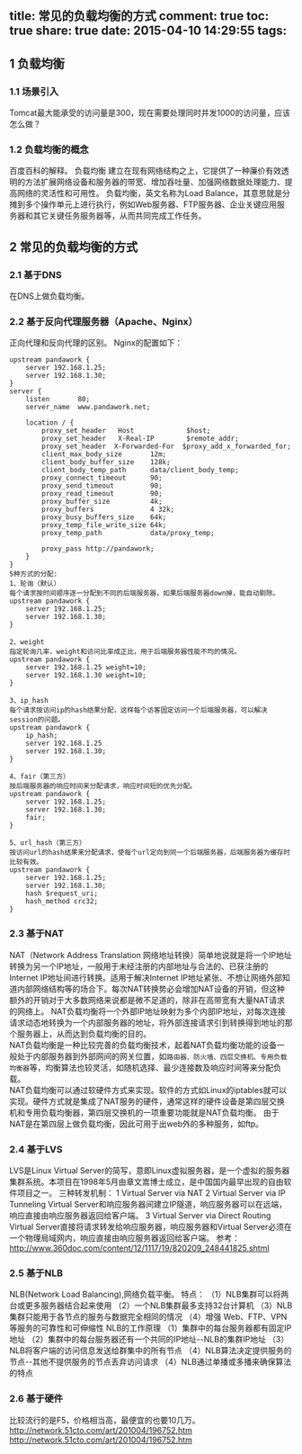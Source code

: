 title: 常见的负载均衡的方式
comment: true
toc: true
share: true
date: 2015-04-10 14:29:55
tags:
---
## 1 负载均衡
### 1.1 场景引入
Tomcat最大能承受的访问量是300，现在需要处理同时并发1000的访问量，应该怎么做？
### 1.2 负载均衡的概念
百度百科的解释。
负载均衡 建立在现有网络结构之上，它提供了一种廉价有效透明的方法扩展网络设备和服务器的带宽、增加吞吐量、加强网络数据处理能力、提高网络的灵活性和可用性。
负载均衡，英文名称为Load Balance，其意思就是分摊到多个操作单元上进行执行，例如Web服务器、FTP服务器、企业关键应用服务器和其它关键任务服务器等，从而共同完成工作任务。

<!-- more -->

## 2 常见的负载均衡的方式
### 2.1 基于DNS
在DNS上做负载均衡。
### 2.2 基于反向代理服务器（Apache、Nginx）
正向代理和反向代理的区别。
Nginx的配置如下：
```
upstream pandawork {
	server 192.168.1.25;
	server 192.168.1.30;
}
server {
    listen       80;
    server_name  www.pandawork.net;

    location / {
		proxy_set_header   Host             $host;
        proxy_set_header   X-Real-IP        $remote_addr;
		proxy_set_header  X-Forwarded-For  $proxy_add_x_forwarded_for;
		client_max_body_size       12m;
		client_body_buffer_size    128k;
		client_body_temp_path      data/client_body_temp;
		proxy_connect_timeout      90;
		proxy_send_timeout         90;
		proxy_read_timeout         90;
		proxy_buffer_size          4k;
		proxy_buffers              4 32k;
		proxy_busy_buffers_size    64k;
		proxy_temp_file_write_size 64k;
		proxy_temp_path            data/proxy_temp;

        proxy_pass http://pandawork;
    }
}
5种方式的分配:
1、轮询（默认）
每个请求按时间顺序逐一分配到不同的后端服务器，如果后端服务器down掉，能自动剔除。
upstream pandawork {
	server 192.168.1.25;
	server 192.168.1.30;
}

2、weight
指定轮询几率，weight和访问比率成正比，用于后端服务器性能不均的情况。
upstream pandawork {
	server 192.168.1.25 weight=10;
	server 192.168.1.30 weight=10;
}

3、ip_hash
每个请求按访问ip的hash结果分配，这样每个访客固定访问一个后端服务器，可以解决session的问题。
upstream pandawork {
	ip_hash;
	server 192.168.1.25
	server 192.168.1.30;
}

4、fair（第三方）
按后端服务器的响应时间来分配请求，响应时间短的优先分配。
upstream pandawork {
	server 192.168.1.25;
	server 192.168.1.30;
	fair;
}

5、url_hash（第三方）
按访问url的hash结果来分配请求，使每个url定向到同一个后端服务器，后端服务器为缓存时比较有效。
upstream pandawork {
	server 192.168.1.25;
	server 192.168.1.30;
	hash $request_uri;
	hash_method crc32;
}

```
### 2.3 基于NAT
NAT（Network Address Translation 网络地址转换）简单地说就是将一个IP地址转换为另一个IP地址，一般用于未经注册的内部地址与合法的、已获注册的Internet IP地址间进行转换。适用于解决Internet IP地址紧张、不想让网络外部知道内部网络结构等的场合下。每次NAT转换势必会增加NAT设备的开销，但这种额外的开销对于大多数网络来说都是微不足道的，除非在高带宽有大量NAT请求的网络上。  NAT负载均衡将一个外部IP地址映射为多个内部IP地址，对每次连接请求动态地转换为一个内部服务器的地址，将外部连接请求引到转换得到地址的那个服务器上，从而达到负载均衡的目的。   
NAT负载均衡是一种比较完善的负载均衡技术，起着NAT负载均衡功能的设备一般处于内部服务器到外部网间的网关位置，如`路由器、防火墙、四层交换机、专用负载均衡器`等，均衡算法也较灵活，如随机选择、最少连接数及响应时间等来分配负载。   
NAT负载均衡可以通过软硬件方式来实现。软件的方式如Linux的iptables就可以实现。硬件方式就是集成了NAT服务的硬件，通常这样的硬件设备是第四层交换机和专用负载均衡器，第四层交换机的一项重要功能就是NAT负载均衡。 
由于NAT是在第四层上做负载均衡，因此可用于出web外的多种服务，如ftp。
### 2.4 基于LVS
LVS是Linux Virtual Server的简写，意即Linux虚拟服务器，是一个虚拟的服务器集群系统。本项目在1998年5月由章文嵩博士成立，是中国国内最早出现的自由软件项目之一。
三种转发机制：
1 Virtual Server via NAT
2 Virtual Server via IP Tunneling
Virtual Server和响应服务器间建立IP隧道，响应服务器可以在远端，响应直接由响应服务器返回给客户端。
3 Virtual Server via Direct Routing
Virtual Server直接将请求转发给响应服务器，响应服务器和Virtual Server必须在一个物理局域网内，响应直接由响应服务器返回给客户端。
参考：http://www.360doc.com/content/12/1117/19/820209_248441825.shtml

### 2.5 基于NLB
NLB(Network Load Balancing),网络负载平衡。
特点：
（1）NLB集群可以将两台或更多服务器结合起来使用
（2）一个NLB集群最多支持32台计算机
（3）NLB集群只能用于各节点的服务与数据完全相同的情况
（4）增强 Web、FTP、VPN等服务的可靠性和可伸缩性
NLB的工作原理
（1）集群中的每台服务器都有固定IP地址
（2）集群中的每台服务器还有一个共同的IP地址--NLB的集群IP地址
（3）NLB将客户端的访问信息发送给群集中的所有节点
（4）NLB算法决定提供服务的节点--其他不提供服务的节点丢弃访问请求
（4）NLB通过单播或多播来确保算法的特点
### 2.6 基于硬件
比较流行的是F5，价格相当高，最便宜的也要10几万。
http://network.51cto.com/art/201004/196752.htm
http://network.51cto.com/art/201004/196752.htm